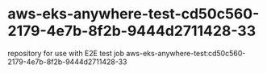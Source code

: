 # aws-eks-anywhere-test-cd50c560-2179-4e7b-8f2b-9444d2711428-33
repository for use with E2E test job aws-eks-anywhere-test:cd50c560-2179-4e7b-8f2b-9444d2711428-33
